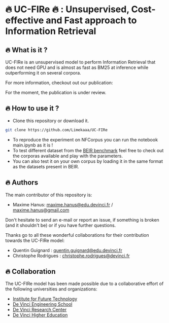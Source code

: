 #  :fire: UC-FIRe :fire: : Unsupervised, Cost-effective and Fast approach to Information Retrieval

## :fire: What is it ? 

UC-FIRe is an unsupervised model to perform Information Retrieval that does not need GPU and is almost as fast as BM25 at inference while outperforming it on several corpora.

For more information, checkout out our publication:

For the moment, the publication is under review.
## :fire: How to use it ? 

- Clone this repository or download it.
```bash
git clone https://github.com/Limekaaa/UC-FIRe
```

- To reproduce the experiment on NFCorpus you can run the notebook main.ipynb as it is !
- To test different dataset from the [BEIR benchmark](https://github.com/beir-cellar) feel free to check out the corporas available and play with the parameters.
- You can also test it on your own corpus by loading it in the same format as the datasets present in BEIR.

## :fire: Authors

The main contributor of this repository is:

- Maxime Hanus: maxime.hanus@edu.devinci.fr / maxime.hanus@gmail.com

Don't hesitate to send an e-mail or report an issue, if something is broken (and it shouldn't be) or if you have further questions.

Thanks go to all these wonderful collaborations for their contribution towards the UC-FIRe model:

- Quentin Guignard : quentin.guignard@edu.devinci.fr
- Christophe Rodrigues : christophe.rodrigues@devinci.fr

## :fire: Collaboration 

The UC-FIRe model has been made possible due to a collaborative effort of the following universities and organizations:

- [Institute for Future Technology](https://ift.devinci.fr/)
- [De Vinci Engineering School](https://www.esilv.fr/)
- [De Vinci Research Center](https://www.devinci.fr/research-center/)
- [De Vinci Higher Education](https://www.devinci.fr/)



